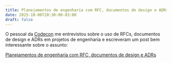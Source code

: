 ```yaml
---
title: Planejamentos de engenharia com RFC, documentos de design e ADRs
date: 2025-10-06T20:30:00-03:00
draft: false
---
```

O pessoal da [Codecon](https://codecon.dev/) me entrevistou sobre o uso de RFCs, documentos de design e ADRs em projetos de engenharia e escreveram um post bem interessante sobre o assunto:

[Planejamentos de engenharia com RFC, documentos de design e ADRs](https://comunidade.codecon.dev/p/planejamentos-de-engenharia-com-rfc)
